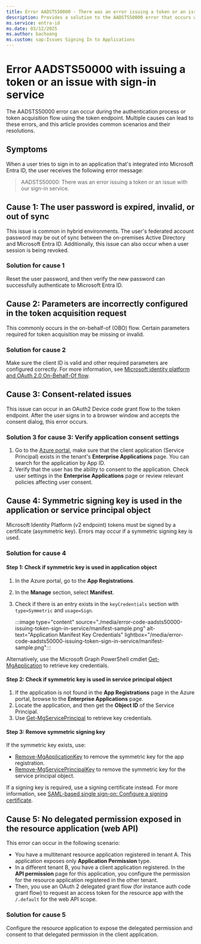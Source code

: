```yaml
---
title: Error AADSTS50000 - There was an error issuing a token or an issue with our sign-in service
description: Provides a solution to the AADSTS50000 error that occurs when you try to sign in to an Azure app using Microsoft Entra ID.
ms.service: entra-id
ms.date: 03/12/2025
ms.author: bachoang
ms.custom: sap:Issues Signing In to Applications
---
```


# Error AADSTS50000 with issuing a token or an issue with sign-in service

The AADSTS50000 error can occur during the authentication process or token acquisition flow using the token endpoint. Multiple causes can lead to these errors, and this article provides common scenarios and their resolutions.

## Symptoms

When a user tries to sign in to an application that's integrated into Microsoft Entra ID, the user receives the following error message:

> AADSTS50000: There was an error issuing a token or an issue with our sign-in service.

## Cause 1: The user password is expired, invalid, or out of sync

This issue is common in hybrid environments. The user's federated account password may be out of sync between the on-premises Active Directory and Microsoft Entra ID. Additionally, this issue can also occur when a user session is being revoked.

### Solution for cause 1

Reset the user password, and then verify the new password can successfully authenticate to Microsoft Entra ID.

## Cause 2: Parameters are incorrectly configured in the token acquisition request

This commonly occurs in the on-behalf-of (OBO) flow. Certain parameters required for token acquisition may be missing or invalid.

### Solution for cause 2

Make sure the client ID is valid and other required parameters are configured correctly. For more information, see [Microsoft identity platform and OAuth 2.0 On-Behalf-Of flow](/entra/identity-platform/v2-oauth2-on-behalf-of-flow).

## Cause 3: Consent-related issues

This issue can occur in an OAuth2 Device code grant flow to the token endpoint. After the user signs in to a browser window and accepts the consent dialog, this error occurs.

### Solution 3 for cause 3: Verify application consent settings

1. Go to the [Azure portal](https://portal.azure.com), make sure that the client application (Service Principal) exists in the tenant's **Enterprise Applications** page. You can search for the application by App ID.
2. Verify that the user has the ability to consent to the application. Check user settings in the **Enterprise Applications** page or review relevant policies affecting user consent.

## Cause 4: Symmetric signing key is used in the application or service principal object

Microsoft Identity Platform (v2 endpoint) tokens must be signed by a certificate (asymmetric key). Errors may occur if a symmetric signing key is used.

### Solution for cause 4

#### Step 1: Check if symmetric key is used in application object

1. In the Azure portal, go to the **App Registrations**.
2. In the **Manage** section,  select **Manifest**.
3. Check if there is an entry exists in the `keyCredentials` section with `type=Symmetric` and `usage=Sign`.

    :::image type="content" source="./media/error-code-aadsts50000-issuing-token-sign-in-service/manifest-sample.png" alt-text="Application Manifest Key Credentials" lightbox="/media/error-code-aadsts50000-issuing-token-sign-in-service/manifest-sample.png":::

Alternatively, use the Microsoft Graph PowerShell cmdlet [Get-MgApplication](/powershell/module/azuread/get-azureadapplicationkeycredential) to retrieve key credentials.

#### Step 2: Check if symmetric key is used in service principal object

1. If the application is not found in the **App Registrations** page in the Azure portal, browse to the **Enterprise Applications** page.
2. Locate the application, and then get the **Object ID** of the Service Principal.
3. Use [Get-MgServicePrincipal](/powershell/module/microsoft.graph.applications/get-mgserviceprincipal?view=graph-powershell-1.0) to retrieve key credentials.

#### Step 3: Remove symmetric signing key

If the symmetric key exists, use:

- [Remove-MgApplicationKey](/powershell/module/microsoft.graph.applications/remove-mgapplicationkey) to remove the symmetric key for the app registration.
- [Remove-MgServicePrincipalKey](/powershell/module/microsoft.graph.applications/remove-mgserviceprincipalkey) to remove the symmetric key for the service principal object.

If a signing key is required, use a signing certificate instead. For more information, see [SAML-based single sign-on: Configure a signing certificate](/graph/application-saml-sso-configure-api?tabs=http%2Cpowershell-script#step-6-configure-a-signing-certificate).

## Cause 5: No delegated permission exposed in the resource application (web API)

This error can occur in the following scenario:

- You have a multitenant resource application registered in tenant A. This application exposes only **Application Permission** type.
- In a different tenant B, you have a client application registered. In the **API permission** page for this application, you configure the permission for the resource application registered in the other tenant.
- Then, you use an OAuth 2 delegated grant flow (for instance auth code grant flow) to request an access token for the resource app with the `/.default` for the web API scope.

### Solution for cause 5

Configure the resource application to expose the delegated permission and consent to that delegated permission in the client application.